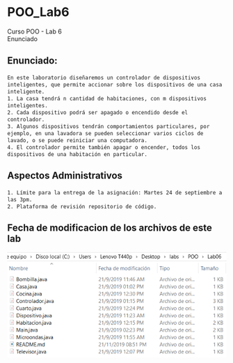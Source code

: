 # POO_Lab6
Curso POO  - Lab 6  
Enunciado


## Enunciado:
```
En este laboratorio diseñaremos un controlador de dispositivos inteligentes, que permite accionar sobre los dispositivos de una casa inteligente.
1. La casa tendrá n cantidad de habitaciones, con m dispositivos inteligentes.
2. Cada dispositivo podrá ser apagado o encendido desde el controlador.
3. Algunos dispositivos tendrán comportamientos particulares, por ejemplo, en una lavadora se pueden seleccionar varios ciclos de lavado, o se puede reiniciar una computadora.
4. El controlador permite también apagar o encender, todos los dispositivos de una habitación en particular.
```

## Aspectos Administrativos
```
1. Límite para la entrega de la asignación: Martes 24 de septiembre a las 3pm.
2. Plataforma de revisión repositorio de código.
```
## Fecha de modificacion de los archivos de este lab
![alt text](zHoraDeModificacion.PNG)
